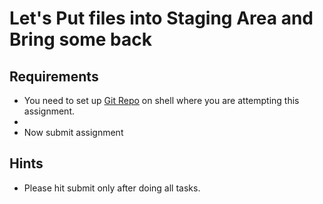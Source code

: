 # Let's Put files into Staging Area and Bring some back

## Requirements

 - You need to set up [Git Repo](https://github.com/ak-s-0723/Assignment2) on shell where you are attempting this assignment.
 - 
 - Now submit assignment

## Hints
- Please hit submit only after doing all tasks.
